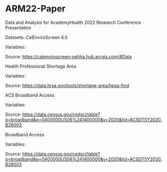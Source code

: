 # ARM22-Paper
Data and Analysis for AcademyHealth 2022 Research Conference Presentation

Datasets:
CalEnviroScreen 4.0

Variables:

Source: https://calenviroscreen-oehha.hub.arcgis.com/#Data


Health Professional Shortage Area

Variables:

Source: https://data.hrsa.gov/tools/shortage-area/hpsa-find

ACS Broadband Access

Variables:

Source: https://data.census.gov/cedsci/table?q=broadband&g=0400000US06%241400000&y=2020&tid=ACSDT5Y2020.B28003


Broadband Access

Variables:

Source: https://data.census.gov/cedsci/table?q=broadband&g=0400000US06%241400000&y=2020&tid=ACSDT5Y2020.B28003

